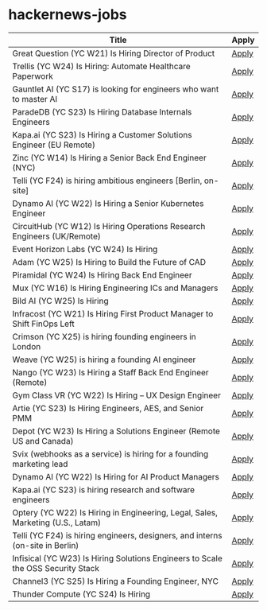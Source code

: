 # hackernews-jobs

<!-- table start -->

| Title | Apply |
|-------|-----|
| Great Question (YC W21) Is Hiring Director of Product | [Apply](https://www.ycombinator.com/companies/great-question/jobs/9crdslU-director-of-product) |
| Trellis (YC W24) Is Hiring: Automate Healthcare Paperwork | [Apply](https://www.ycombinator.com/companies/trellis/jobs/C0VryYb-forward-deployed-engineers-intern-august-2025) |
| Gauntlet AI (YC S17) is looking for engineers who want to master AI | [Apply](https://apply.gauntletai.com/) |
| ParadeDB (YC S23) Is Hiring Database Internals Engineers | [Apply](https://paradedb.notion.site/?source=copy_link) |
| Kapa.ai (YC S23) Is Hiring a Customer Solutions Engineer (EU Remote) | [Apply](https://www.ycombinator.com/companies/kapa-ai/jobs/mHIFJVz-support-engineer) |
| Zinc (YC W14) Is Hiring a Senior Back End Engineer (NYC) | [Apply](https://app.dover.com/apply/Zinc/4d32fdb9-c3e6-4f84-a4a2-12c80018fe8f/?rs=76643084) |
| Telli (YC F24) is hiring ambitious engineers [Berlin, on-site] | [Apply](https://hi.telli.com/join-us) |
| Dynamo AI (YC W22) Is Hiring a Senior Kubernetes Engineer | [Apply](https://www.ycombinator.com/companies/dynamo-ai/jobs/fU1oC9q-senior-kubernetes-engineer) |
| CircuitHub (YC W12) Is Hiring Operations Research Engineers (UK/Remote) | [Apply](https://www.ycombinator.com/companies/circuithub/jobs/UM1QSjZ-operations-research-engineer) |
| Event Horizon Labs (YC W24) Is Hiring | [Apply](https://www.ycombinator.com/companies/event-horizon-labs/jobs/U6oyyKZ-founding-engineer-at-event-horizon-labs) |
| Adam (YC W25) Is Hiring to Build the Future of CAD | [Apply](https://www.ycombinator.com/companies/adam/jobs/q6td4uk-founding-engineer) |
| Piramidal (YC W24) Is Hiring Back End Engineer | [Apply](https://www.ycombinator.com/companies/piramidal/jobs/1HvdaXs-full-stack-engineer-platform) |
| Mux (YC W16) Is Hiring Engineering ICs and Managers | [Apply](https://mux.com/jobs) |
| Bild AI (YC W25) Is Hiring | [Apply](https://www.ycombinator.com/companies/bild-ai/jobs/m2ilR5L-founding-engineer-applied-ai) |
| Infracost (YC W21) Is Hiring First Product Manager to Shift FinOps Left | [Apply](https://www.ycombinator.com/companies/infracost/jobs/ukwJ299-senior-product-manager) |
| Crimson (YC X25) is hiring founding engineers in London | [Apply](https://www.ycombinator.com/companies/crimson/jobs/kCikzj1-founding-engineer-full-stack) |
| Weave (YC W25) is hiring a founding AI engineer | [Apply](https://www.ycombinator.com/companies/weave-3/jobs/SqFnIFE-founding-ai-engineer) |
| Nango (YC W23) Is Hiring a Staff Back End Engineer (Remote) | [Apply](https://jobs.ashbyhq.com/Nango/3467f495-c833-4dcc-b119-cf43b7b93f84) |
| Gym Class VR (YC W22) Is Hiring – UX Design Engineer | [Apply](https://www.ycombinator.com/companies/gym-class-by-irl-studios/jobs/ywXHGBv-ux-design-engineer-senior-staff-principal) |
| Artie (YC S23) Is Hiring Engineers, AES, and Senior PMM | [Apply](https://www.ycombinator.com/companies/artie/jobs) |
| Depot (YC W23) Is Hiring a Solutions Engineer (Remote US and Canada) | [Apply](https://www.ycombinator.com/companies/depot/jobs/U54HGtn-solutions-engineer) |
| Svix (webhooks as a service) is hiring for a founding marketing lead | [Apply](https://www.svix.com/careers/?ashby_jid=ca9d34d5-94c9-4729-836a-423725ee8b22) |
| Dynamo AI (YC W22) Is Hiring for AI Product Managers | [Apply](https://www.ycombinator.com/companies/dynamo-ai/jobs/tt5OVwf-product-manager-ai) |
| Kapa.ai (YC S23) is hiring research and software engineers | [Apply](https://www.ycombinator.com/companies/kapa-ai/jobs) |
| Optery (YC W22) Is Hiring in Engineering, Legal, Sales, Marketing (U.S., Latam) | [Apply](https://www.optery.com/careers/) |
| Telli (YC F24) is hiring engineers, designers, and interns (on-site in Berlin) | [Apply](https://hi.telli.com/join-us) |
| Infisical (YC W23) Is Hiring Solutions Engineers to Scale the OSS Security Stack | [Apply](https://www.ycombinator.com/companies/infisical/jobs/yaEvock-solutions-engineer) |
| Channel3 (YC S25) Is Hiring a Founding Engineer, NYC | [Apply](https://channel3.notion.site/founding-engineer) |
| Thunder Compute (YC S24) Is Hiring | [Apply](https://www.ycombinator.com/companies/thunder-compute/jobs/sS6QzTi-founding-developer-advocate-contract-to-hire) |

<!-- table end -->
